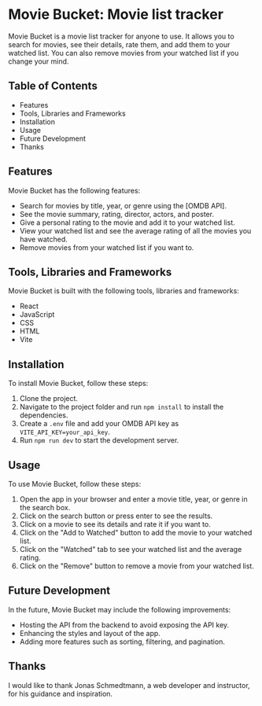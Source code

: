 # Movie Bucket: Movie list tracker

Movie Bucket is a movie list tracker for anyone to use. It allows you to search for movies, see their details, rate them, and add them to your watched list. You can also remove movies from your watched list if you change your mind.

## Table of Contents

- Features
- Tools, Libraries and Frameworks
- Installation
- Usage
- Future Development
- Thanks

## Features

Movie Bucket has the following features:

- Search for movies by title, year, or genre using the [OMDB API].
- See the movie summary, rating, director, actors, and poster.
- Give a personal rating to the movie and add it to your watched list.
- View your watched list and see the average rating of all the movies you have watched.
- Remove movies from your watched list if you want to.

## Tools, Libraries and Frameworks

Movie Bucket is built with the following tools, libraries and frameworks:

- React
- JavaScript
- CSS
- HTML
- Vite

## Installation

To install Movie Bucket, follow these steps:

1. Clone the project.
2. Navigate to the project folder and run `npm install` to install the dependencies.
3. Create a `.env` file and add your OMDB API key as `VITE_API_KEY=your_api_key`.
4. Run `npm run dev` to start the development server.

## Usage

To use Movie Bucket, follow these steps:

1. Open the app in your browser and enter a movie title, year, or genre in the search box.
2. Click on the search button or press enter to see the results.
3. Click on a movie to see its details and rate it if you want to.
4. Click on the "Add to Watched" button to add the movie to your watched list.
5. Click on the "Watched" tab to see your watched list and the average rating.
6. Click on the "Remove" button to remove a movie from your watched list.

## Future Development

In the future, Movie Bucket may include the following improvements:

- Hosting the API from the backend to avoid exposing the API key.
- Enhancing the styles and layout of the app.
- Adding more features such as sorting, filtering, and pagination.

## Thanks

I would like to thank Jonas Schmedtmann, a web developer and instructor, for his guidance and inspiration. 
